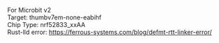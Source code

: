 For Microbit v2  
Target: thumbv7em-none-eabihf  
Chip Type: nrf52833_xxAA  
Rust-lld error: https://ferrous-systems.com/blog/defmt-rtt-linker-error/  

